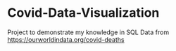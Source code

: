 # Covid-Data-Visualization
Project to demonstrate my knowledge in SQL
Data from https://ourworldindata.org/covid-deaths
